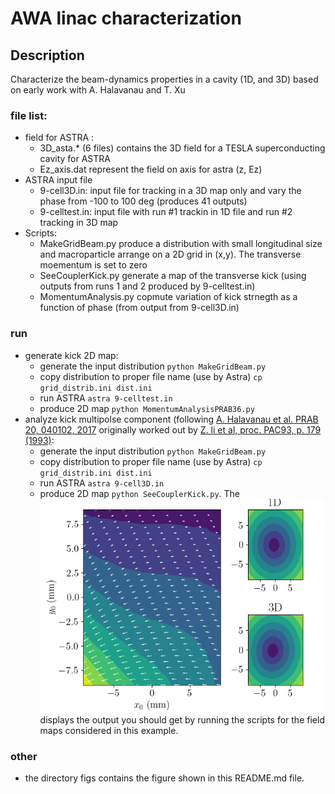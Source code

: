 
# AWA linac characterization


## Description
Characterize the beam-dynamics properties in a cavity (1D, and 3D) based on early work with A. Halavanau and T. Xu
		            
### file list:
- field for ASTRA : 
   - 3D_asta.* (6 files) contains the 3D field for a TESLA superconducting cavity for ASTRA
   - Ez_axis.dat represent the field on axis for astra (z, Ez)
- ASTRA input file
   - 9-cell3D.in: input file for tracking in a 3D map only and vary the phase from -100 to 100 deg (produces 41 outputs)
   - 9-celltest.in: input file with run #1 trackin in 1D file and run #2 tracking in 3D map 
 - Scripts:
   - MakeGridBeam.py  produce a distribution with small longitudinal size and macroparticle arrange on a 2D grid in (x,y). The transverse moementum is set to zero
   - SeeCouplerKick.py generate a map of the transverse kick (using outputs from runs 1 and 2 produced by 9-celltest.in) 
   - MomentumAnalysis.py copmute variation of kick strnegth as a function of phase (from output from 9-cell3D.in)
   
### run
- generate kick 2D map:
   - generate the input distribution ```python MakeGridBeam.py```
   - copy distribution to proper file name (use by Astra) ```cp grid_distrib.ini dist.ini```
   - run ASTRA  ```astra 9-celltest.in```
   - produce 2D map ```python MomentumAnalysisPRAB36.py```
- analyze kick multipolse component (following [A. Halavanau et al. PRAB 20, 040102, 2017](https://journals.aps.org/prab/abstract/10.1103/PhysRevAccelBeams.20.040102) originally worked out by [Z. li et al, proc. PAC93, p. 179 (1993)](https://epaper.kek.jp/p93/PDF/PAC1993_0179.PDF):
   - generate the input distribution ```python MakeGridBeam.py```
   - copy distribution to proper file name (use by Astra) ```cp grid_distrib.ini dist.ini```
   - run ASTRA  ```astra 9-cell3D.in```
   - produce 2D map ```python SeeCouplerKick.py```. The ![figure below](./figs/couplerKick2dMap.png) displays the output you should get by running the scripts for the field maps considered in this example. 

### other
- the directory figs contains the figure shown in this README.md file. 
